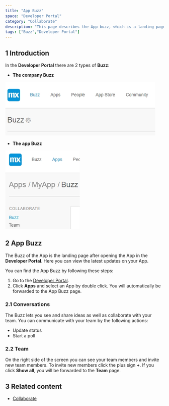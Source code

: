 ```yaml
---
title: "App Buzz"
space: "Developer Portal"
category: "Collaborate"
description: "This page describes the App buzz, which is a landing page of an App."
tags: ["Buzz","Developer Portal"]
---
```


## 1 Introduction

In the **Developer Portal** there are 2 types of **Buzz**:

*   **The company Buzz**

![](attachments/companybuzz.jpg)

*   **The app Buzz**

![](attachments/appbuzz.jpg)

## 2 App Buzz

The Buzz of the App is the landing page after opening the App in the **Developer Portal**. Here you can view the latest updates on your App.

You can find the App Buzz by following these steps: 

1. Go to the [Developer Portal](http://home.mendix.com). 
2. Click **Apps** and select an App by double click. You will automatically be forwarded to the App Buzz page.

### 2.1 Conversations

The Buzz lets you see and share ideas as well as collaborate with your team. You can communicate with your team by the following actions:

*   Update status
*   Start a poll

### 2.2 Team

On the right side of the screen you can see your team members and invite new team members. To invite new members click the plus sign **+**. 
If you click **Show all**, you will be forwarded to the **Team** page.

## 3 Related content

*   [Collaborate](/developerportal/collaborate)
